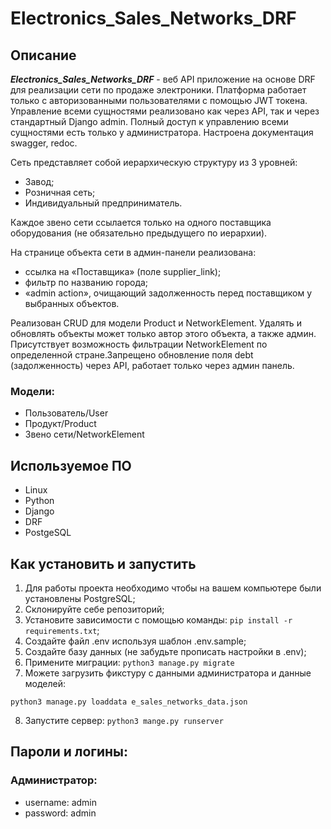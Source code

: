 # Electronics_Sales_Networks_DRF

## Описание

___Electronics_Sales_Networks_DRF___ - веб API приложение на основе DRF для реализации сети по продаже электроники.
Платформа работает только с авторизованными пользователями с помощью JWT токена. Управление всеми сущностями реализовано
как через API, так и через стандартный
Django admin. Полный доступ к управлению всеми сущностями есть только у администратора. Настроена документация swagger,
redoc.

Сеть представляет собой иерархическую структуру из 3 уровней:

- Завод;
- Розничная сеть;
- Индивидуальный предприниматель.

Каждое звено сети ссылается только на одного поставщика оборудования (не обязательно предыдущего по иерархии).

На странице объекта сети в админ-панели реализована:

- ссылка на «Поставщика» (поле supplier_link);
- фильтр по названию города;
- «admin action», очищающий задолженность перед поставщиком у выбранных объектов.

Реализован CRUD для модели Product и NetworkElement. Удалять и обновлять объекты может только автор этого объекта, а
также админ. Присутствует возможность фильтрации NetworkElement по определенной стране.Запрещено обновление поля debt (задолженность) через API, работает только через админ панель. 

### Модели:

- Пользователь/User
- Продукт/Product
- Звено сети/NetworkElement

## Используемое ПО

* Linux
* Python
* Django
* DRF
* PostgeSQL

## Как установить и запустить

1. Для работы проекта необходимо чтобы на вашем компьютере были установлены PostgreSQL;
2. Склонируйте себе репозиторий;
3. Установите зависимости с помощью команды: `pip install -r requirements.txt`;
4. Создайте файл .env используя шаблон .env.sample;
5. Создайте базу данных (не забудьте прописать настройки в .env);
6. Примените миграции: `python3 manage.py migrate`
7. Можете загрузить фикстуру с данными администратора и данные моделей:

```
python3 manage.py loaddata e_sales_networks_data.json
```

8. Запустите сервер: `python3 mange.py runserver`

## Пароли и логины:

### Администратор:

* username: admin
* password: admin
